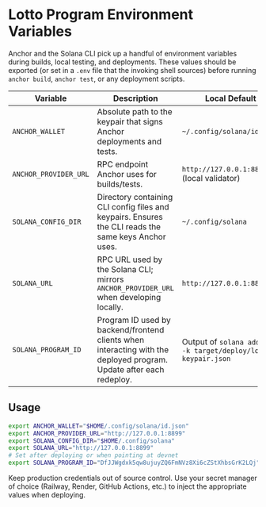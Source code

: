 # Lotto Program Environment Variables

Anchor and the Solana CLI pick up a handful of environment variables during builds, local testing, and deployments. These values should be exported (or set in a `.env` file that the invoking shell sources) before running `anchor build`, `anchor test`, or any deployment scripts.

| Variable | Description | Local Default |
| --- | --- | --- |
| `ANCHOR_WALLET` | Absolute path to the keypair that signs Anchor deployments and tests. | `~/.config/solana/id.json`
| `ANCHOR_PROVIDER_URL` | RPC endpoint Anchor uses for builds/tests. | `http://127.0.0.1:8899` (local validator) |
| `SOLANA_CONFIG_DIR` | Directory containing CLI config files and keypairs. Ensures the CLI reads the same keys Anchor uses. | `~/.config/solana` |
| `SOLANA_URL` | RPC URL used by the Solana CLI; mirrors `ANCHOR_PROVIDER_URL` when developing locally. | `http://127.0.0.1:8899` |
| `SOLANA_PROGRAM_ID` | Program ID used by backend/frontend clients when interacting with the deployed program. Update after each redeploy. | Output of `solana address -k target/deploy/lotto-keypair.json` |

## Usage

```bash
export ANCHOR_WALLET="$HOME/.config/solana/id.json"
export ANCHOR_PROVIDER_URL="http://127.0.0.1:8899"
export SOLANA_CONFIG_DIR="$HOME/.config/solana"
export SOLANA_URL="http://127.0.0.1:8899"
# Set after deploying or when pointing at devnet
export SOLANA_PROGRAM_ID="DfJJWgdxk5qw8ujuyZQ6FmNVz8Xi6cZStXhbsGrK2LQj"
```

Keep production credentials out of source control. Use your secret manager of choice (Railway, Render, GitHub Actions, etc.) to inject the appropriate values when deploying.
